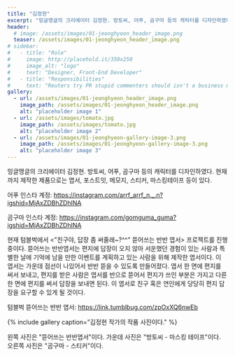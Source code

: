 ```yaml
---
title: "김정현"
excerpt: "밍글맹글의 크리에이터 김정현. 방토씨, 어푸, 곰구마 등의 캐릭터를 디자인하였다. 현재까지 제작한 제품으로는 엽서, 포스트잇, 메모지, 스티커, 마스킹테이프 등이 있다."
header:
  # image: /assets/images/01-jeonghyeon_header_image.png
  teaser: /assets/images/01-jeonghyeon_header_image.png
# sidebar:
#   - title: "Role"
#     image: http://placehold.it/350x250
#     image_alt: "logo"
#     text: "Designer, Front-End Developer"
#   - title: "Responsibilities"
#     text: "Reuters try PR stupid commenters should isn't a business model"
gallery:
  - url: /assets/images/01-jeonghyeon_header_image.png
    image_path: /assets/images/01-jeonghyeon_header_image.png
    alt: "placeholder image 1"
  - url: /assets/images/tomato.jpg
    image_path: /assets/images/tomato.jpg
    alt: "placeholder image 2"
  - url: /assets/images/01-jeonghyeon-gallery-image-3.png
    image_path: /assets/images/01-jeonghyeon-gallery-image-3.png
    alt: "placeholder image 3"
---
```

밍글맹글의 크리에이터 김정현. 방토씨, 어푸, 곰구마 등의 캐릭터를 디자인하였다. 현재까지 제작한 제품으로는 엽서, 포스트잇, 메모지, 스티커, 마스킹테이프 등이 있다.

어푸 인스타 계정: <https://instagram.com/arrf_arrf_n._.n?igshid=MjAxZDBhZDhlNA>

곰구마 인스타 계정: <https://instagram.com/gomguma_guma?igshid=MjAxZDBhZDhlNA>

현재 텀블벅에서 <"친구야, 답장 좀 써줄래~?^^" 뜯어쓰는 반반 엽서> 프로젝트를 진행 중이다.
뜯어쓰는 반반엽서는 편지에 답장이 오지 않아 서운했던 경험이 있는 사람과 특별한 날에 기억에 남을 만한 이벤트를 계획하고 있는 사람을 위해 제작한 엽서이다. 이 엽서는 가운데 점선이 나있어서 반반 뜯을 수 있도록 만들어졌다. 엽서 한 면에 편지를 써서 보내고, 편지를 받은 사람은 엽서를 반으로 뜯어서 편지가 쓰인 부분은 가지고 다른 한 면에 편지를 써서 답장을 보내면 된다. 이 엽서로 친구 혹은 연인에게 당당히 편지 답장을 요구할 수 있게 될 것이다.

텀블벅 뜯어쓰는 반반 엽서: <https://link.tumblbug.com/zpOxXQ6nwEb>

{% include gallery caption="김정현 작가의 작품 사진이다." %}

왼쪽 사진은 "뜯어쓰는 반반엽서"이다. 가운데 사진은 "방토씨 - 마스킹 테이프"이다. 오른쪽 사진은 "곰구마 - 스티커"이다.